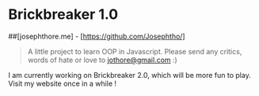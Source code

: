 # Brickbreaker 1.0
##[josephthore.me] - [https://github.com/Josephtho/]

>A little project to learn OOP in Javascript. Please send any critics, words of hate or love to jothore@gmail.com :)

I am currently working on Brickbreaker 2.0, which will be more fun to play. Visit my website once in a while !

